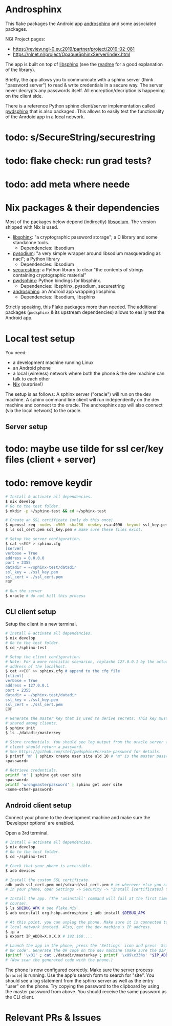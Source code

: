 # Androsphinx

This flake packages the Android app [androsphinx](https://github.com/dnet/androsphinx) and some associated packages.

NGI Project pages:

* https://review.ngi-0.eu:2019/partner/project/2019-02-081
* https://nlnet.nl/project/OpaqueSphinxServer/index.html

The app is built on top of [libsphinx](https://github.com/stef/libsphinx/) (see the [readme](https://github.com/stef/libsphinx/#what-is-this-thing) for a good explanation of the library).

Briefly, the app allows you to communicate with a sphinx server (think "password server") to read & write credentials in a secure way.
The server never decrypts any passwords itself.
All encreption/decription is happening on the client side.

There is a reference Python sphinx client/server implementation called [pwdsphinx](https://github.com/stef/pwdsphinx) that is also packaged.
This allows to easily test the functionality of the Anrdoid app in a local network.

# todo: s/SecureString/securestring
# todo: flake check: run grad tests?
# todo: add meta where neede

# Nix packages & their dependencies

Most of the packages below depend (indirectly) [libsodium](https://github.com/NixOS/nixpkgs/blob/master/pkgs/development/libraries/libsodium/default.nix). The version shipped with Nix is used.

* [libsphinx](https://github.com/stef/libsphinx/): "a cryptographic password storage"; a C library and some standalone tools.
  * Dependencies: libsodium
* [pysodium](https://github.com/stef/pysodium): "a very simple wrapper around libsodium masquerading as nacl"; a Python library
  * Dependencies: libsodium
* [securestring](https://github.com/dnet/pysecstr): a Python library to clear "the contents of strings containing cryptographic material"
* [pwdsphinx](https://github.com/stef/pwdsphinx): Python bindings for libsphinx.
  * Dependencies: libsphinx, pysodium, securestring
* [androsphinx](https://github.com/dnet/androsphinx): an Android app wrapping libsphinx.
  * Dependencies: libsodium, libsphinx

Strictly speaking, this Flake packages more than needed.
The additional packages (``pwdsphinx`` & its upstream dependencies) allows to easily test the Android app.

# Local test setup

You need:

* a development machine running Linux
* an Android phone
* a local (wireless) network where both the phone & the dev machine can talk to each other
* [Nix](https://nixos.org/) (surprise!)

The setup is as follows:
A sphinx server ("oracle") will run on the dev machine.
A sphinx command line client will run independently on the dev machine and connect to the oracle.
The androsphinx app will also connect (via the local network) to the oracle.

## Server setup

# todo: maybe use tilde for ssl cer/key files (client + server)
# todo: remove keydir

```bash
# Install & activate all dependencies.
$ nix develop
# Go to the test folder.
$ mkdir -p ~/sphinx-test && cd ~/sphinx-test

# Create an SSL certificate (only do this once).
$ openssl req -nodes -x509 -sha256 -newkey rsa:4096 -keyout ssl_key.pem -out ssl_cert.pem -days 365 -batch
$ ls ssl_cert.pem ssl_key.pem # make sure these files exist.

# Setup the server configuration.
$ cat <<EOF > sphinx.cfg
[server]
verbose = True
address = 0.0.0.0
port = 2355
datadir = ~/sphinx-test/datadir
ssl_key = ./ssl_key.pem
ssl_cert = ./ssl_cert.pem
EOF

# Run the server
$ oracle # do not kill this process
```

## CLI client setup

Setup the client in a new terminal.

```bash
# Install & activate all dependencies.
$ nix develop
# Go to the test folder.
$ cd ~/sphinx-test

# Setup the client configuration.
# Note: For a more realistic scenarion, replache 127.0.0.1 by the actual IP
# address of the localhost.
$ cat <<EOF >> sphinx.cfg # append to the cfg file
[client]
verbose = True
address = 127.0.0.1
port = 2355
datadir = ~/sphinx-test/datadir
ssl_key = ./ssl_key.pem
ssl_cert = ./ssl_cert.pem
EOF

# Generate the master key that is used to derive secrets. This key must be
# shared among clients.
$ sphinx init
$ ls ./datadir/masterkey

# Store credentials. You should see log output from the oracle server and the
# client should return a password.
# See https://github.com/stef/pwdsphinx#create-password for details.
$ printf 'm' | sphinx create user site uld 10 # "m" is the master password
<password>

# Retrieve credentials.
printf 'm' | sphinx get user site
<password>
printf 'wrongmasterpassword' | sphinx get user site
<some-other-password>
```

## Android client setup

Connect your phone to the development machine and make sure the 'Developer options' are enabled.

Open a 3rd terminal.

```bash
# Install & activate all dependencies.
$ nix develop
# Go to the test folder.
$ cd ~/sphinx-test

# Check that your phone is accessible.
$ adb devices

# Install the custom SSL certificate.
adb push ssl_cert.pem mnt/sdcard/ssl_cert.pem # or wherever else you can upload to the phone
# In your phone, open Settings -> Security -> "Install [certificates] from device memory/SD card" (or similar) -> Choose the certificate file and install it.

# Install the app. (The 'uninstall' command will fail at the first time, of
# course).
$ ls $DEBUG_APK # see flake.nix
$ adb uninstall org.hsbp.androsphinx ; adb install $DEBUG_APK

# At this point, you can unplug the phone. Make sure it is connected to the
# local network instead. Also, get the dev machine's IP address.
$ ip a
$ export IP_ADDR=X.X.X.X # 192.168....

# Launch the app in the phone, press the 'Settings' icon and press 'Scan from
# QR code'. Generate the QR code on the dev machine (make sure the $IP_ADDR is set).
(printf '\x01' ; cat ./datadir/masterkey ; printf '\x09\x33%s' "$IP_ADDR") | qrencode -8 -t ANSI256
# (Now scan the generated code with the phone.)
```

The phone is now configured correctly.
Make sure the server process (``oracle``) is running.
Use the app's search form to search for "site".
You should see a log statement from the sphinx server as well as the entry "user" on the phone.
Try copying the password to the clipboard by using the master password from above.
You should receive the same password as the CLI client.

# Relevant PRs & Issues
